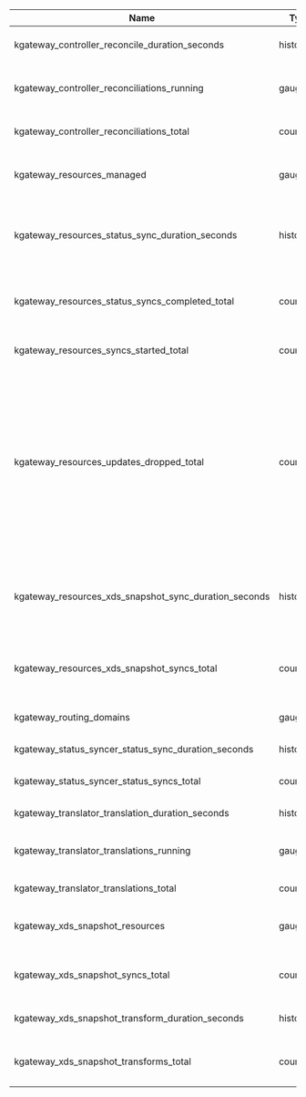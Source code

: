 Name|Type|Labels|Help
--|--|--|--
kgateway_controller_reconcile_duration_seconds|histogram|controller|Reconcile duration for controller
kgateway_controller_reconciliations_running|gauge|controller|Number of reconciliations currently running
kgateway_controller_reconciliations_total|counter|controller, result|Total number of controller reconciliations
kgateway_resources_managed|gauge|namespace, parent, resource|Current number of resources managed
kgateway_resources_status_sync_duration_seconds|histogram|gateway, namespace, resource|Duration of time for a resource update to receive a status report
kgateway_resources_status_syncs_completed_total|counter|gateway, namespace, resource|Total number of status syncs completed for resources
kgateway_resources_syncs_started_total|counter|gateway, namespace, resource|Total number of syncs started
kgateway_resources_updates_dropped_total|counter||Total number of resources metrics updates dropped. If this metric is ever greater than 0, all resources subsystem metrics should be considered invalid until process restart
kgateway_resources_xds_snapshot_sync_duration_seconds|histogram|gateway, namespace, resource|Duration of time for a resource update to be synced in XDS snapshots
kgateway_resources_xds_snapshot_syncs_total|counter|gateway, namespace, resource|Total number of XDS snapshot syncs for resources
kgateway_routing_domains|gauge|namespace, gateway, port|Number of domains per listener
kgateway_status_syncer_status_sync_duration_seconds|histogram|syncer|Status sync duration
kgateway_status_syncer_status_syncs_total|counter|syncer, result|Total number of status syncs
kgateway_translator_translation_duration_seconds|histogram|translator|Translation duration
kgateway_translator_translations_running|gauge|translator|Current number of translations running
kgateway_translator_translations_total|counter|translator, result|Total number of translations
kgateway_xds_snapshot_resources|gauge|gateway, namespace, resource|Current number of resources in XDS snapshot
kgateway_xds_snapshot_syncs_total|counter|gateway, namespace|Total number of XDS snapshot syncs
kgateway_xds_snapshot_transform_duration_seconds|histogram|gateway, namespace|XDS snapshot transform duration
kgateway_xds_snapshot_transforms_total|counter|gateway, namespace, result|Total number of XDS snapshot transforms